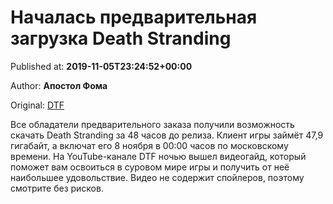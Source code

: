 
# Началась предварительная загрузка Death Stranding

Published at: **2019-11-05T23:24:52+00:00**

Author: **Апостол Фома**

Original: [DTF](https://dtf.ru/games/79795-nachalas-predvaritelnaya-zagruzka-death-stranding)

Все обладатели предварительного заказа получили возможность скачать Death Stranding за 48 часов до релиза. Клиент игры займёт 47,9 гигабайт, а включат его 8 ноября в 00:00 часов по московскому времени.
На YouTube-канале DTF ночью вышел видеогайд, который поможет вам освоиться в суровом мире игры и получить от неё наибольшее удовольствие. Видео не содержит спойлеров, поэтому смотрите без рисков.

